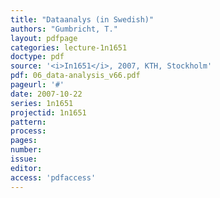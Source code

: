 ```yaml
---
title: "Dataanalys (in Swedish)"
authors: "Gumbricht, T."
layout: pdfpage
categories: lecture-1n1651
doctype: pdf
source: '<i>In1651</i>, 2007, KTH, Stockholm'
pdf: 06_data-analysis_v66.pdf
pageurl: '#'
date: 2007-10-22
series: 1n1651
projectid: 1n1651
pattern:
process:
pages:
number:
issue:
editor:
access: 'pdfaccess'
---
```

